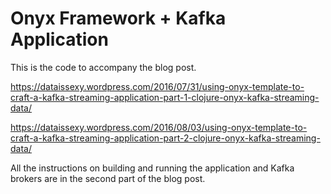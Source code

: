 # Onyx Framework + Kafka Application

This is the code to accompany the blog post. 

https://dataissexy.wordpress.com/2016/07/31/using-onyx-template-to-craft-a-kafka-streaming-application-part-1-clojure-onyx-kafka-streaming-data/

https://dataissexy.wordpress.com/2016/08/03/using-onyx-template-to-craft-a-kafka-streaming-application-part-2-clojure-onyx-kafka-streaming-data/

All the instructions on building and running the application and Kafka brokers are in the second part of the blog post.


